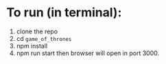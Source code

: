 # To run (in terminal):
1. clone the repo
2. cd `game_of_thrones`
3. npm install
4. npm run start 
then browser will open in port 3000.